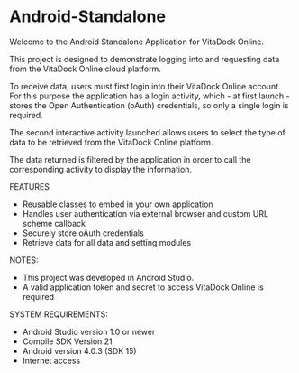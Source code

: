 # Android-Standalone

Welcome to the Android Standalone Application for VitaDock Online.

This project is designed to demonstrate logging into and requesting data from the VitaDock Online cloud platform.

To receive data, users must first login into their VitaDock Online account. For this purpose the application has a login activity, which - at first launch - stores the Open Authentication (oAuth) credentials, so only a single login is required.

The second interactive activity launched allows users to select the type of data to be retrieved from the VitaDock Online platform.

The data returned is filtered by the application in order to call the corresponding activity to display the information.

FEATURES
- Reusable classes to embed in your own application
- Handles user authentication via external browser and custom URL scheme callback
- Securely store oAuth credentials
- Retrieve data for all data and setting modules

NOTES:
- This project was developed in Android Studio.
- A valid application token and secret to access VitaDock Online is required

SYSTEM REQUIREMENTS:
- Android Studio version 1.0 or newer
- Compile SDK Version 21
- Android version 4.0.3 (SDK 15)
- Internet access
